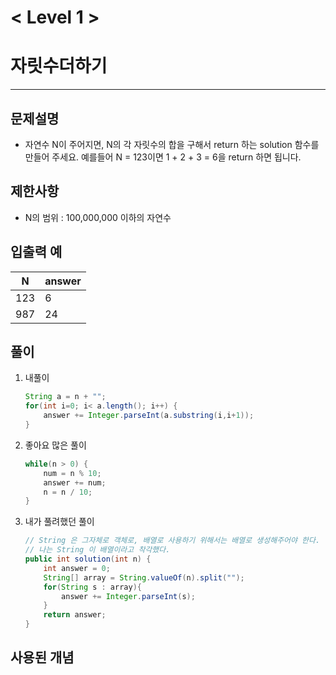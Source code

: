 

# < Level 1 > 

# 자릿수더하기 

---

## 문제설명 

- 자연수 N이 주어지면, N의 각 자릿수의 합을 구해서 return 하는 solution 함수를 만들어 주세요.
  예를들어 N = 123이면 1 + 2 + 3 = 6을 return 하면 됩니다.


## 제한사항 

- N의 범위 : 100,000,000 이하의 자연수

## 입출력 예

| N    | answer |
| ---- | ------ |
| 123  | 6      |
| 987  | 24     |

## 풀이 

1. 내풀이 

   ```java
   String a = n + "";
   for(int i=0; i< a.length(); i++) {
       answer += Integer.parseInt(a.substring(i,i+1));
   }
   ```

2. 좋아요 많은 풀이 

   ```java
   while(n > 0) {
       num = n % 10;
       answer += num;
       n = n / 10; 
   }
   ```

3. 내가 풀려했던 풀이 

   ```java
   // String 은 그자체로 객체로, 배열로 사용하기 위해서는 배열로 생성해주어야 한다. 
   // 나는 String 이 배열이라고 착각했다. 
   public int solution(int n) {
       int answer = 0;
       String[] array = String.valueOf(n).split("");
       for(String s : array){
           answer += Integer.parseInt(s);
       }
       return answer;
   }
   ```

   

## 사용된 개념

